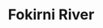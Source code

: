 ---
title: "Fokirni River"
title_bn: "ফকিরনী নদী"
description: "This river generated from Atrai river at Manda Upazilla, Naogaon that fallen into Bagmara Upazilla, Rajshahi.
Length of this river is 40 km. Width is 65 meters and depth is 5.5 meters. Size of basin is 272 sq. km.
Water flow don’t continue throughout the year. And no influence of ebb and tide."
---